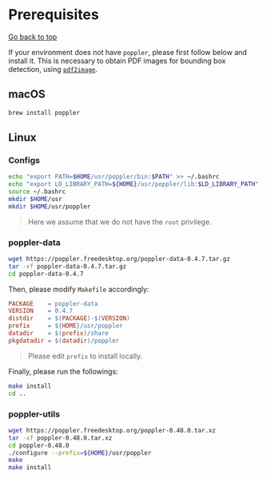 Prerequisites
===
[Go back to top](../README.md)

If your environment does not have `poppler`, please first follow below and install it.
This is necessary to obtain PDF images for bounding box detection, using [`pdf2image`](https://github.com/Belval/pdf2image).

## macOS
```bash
brew install poppler
```

## Linux
### Configs
```bash
echo "export PATH=$HOME/usr/poppler/bin:$PATH" >> ~/.bashrc
echo "export LD_LIBRARY_PATH=${HOME}/usr/poppler/lib:$LD_LIBRARY_PATH" >> ~/.bashrc
source ~/.bashrc
mkdir $HOME/usr
mkdir $HOME/usr/poppler
```
> Here we assume that we do not have the `root` privilege.

### poppler-data
```bash
wget https://poppler.freedesktop.org/poppler-data-0.4.7.tar.gz
tar -xf poppler-data-0.4.7.tar.gz
cd poppler-data-0.4.7
```

Then, please modify `Makefile` accordingly:  
```Makefile
PACKAGE    = poppler-data
VERSION    = 0.4.7
distdir    = $(PACKAGE)-$(VERSION)
prefix     = ${HOME}/usr/poppler
datadir    = $(prefix)/share
pkgdatadir = $(datadir)/poppler
```
> Please edit `prefix` to install locally.

Finally, please run the followings:
```bash
make install
cd ..
```

### poppler-utils  
```bash
wget https://poppler.freedesktop.org/poppler-0.48.0.tar.xz
tar -xf poppler-0.48.0.tar.xz
cd poppler-0.48.0
./configure --prefix=${HOME}/usr/poppler
make
make install
```
